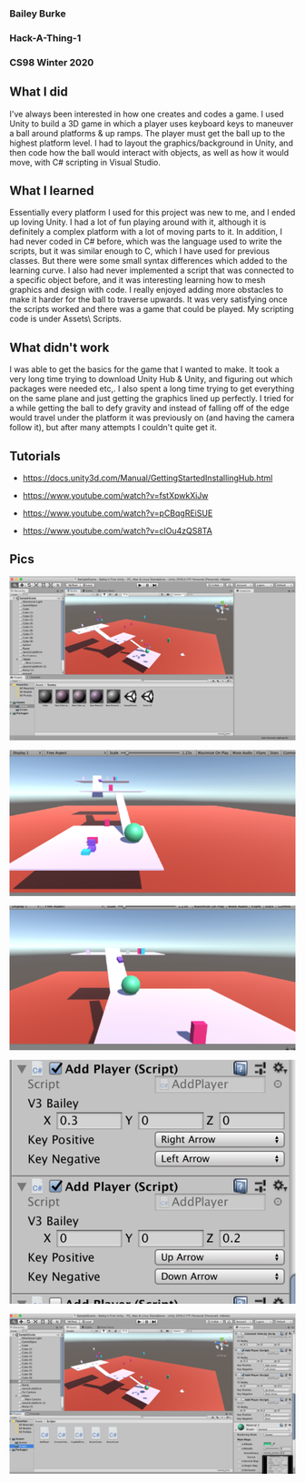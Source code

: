 ### Bailey Burke

### Hack-A-Thing-1

### CS98 Winter 2020

## What I did

I've always been interested in how one creates and codes a game. I used Unity to build a 3D game in which a player uses keyboard keys to maneuver a ball around platforms & up ramps. The player must get the ball up to the highest platform level. I had to layout the graphics/background in Unity, and then code how the ball would interact with objects, as well as how it would move, with C# scripting in Visual Studio. 

## What I learned

Essentially every platform I used for this project was new to me, and I ended up loving Unity. I had a lot of fun playing around with it, although it is definitely a complex platform with a lot of moving parts to it. In addition, I had never coded in C# before, which was the language used to write the scripts, but it was similar enough to C, which I have used for previous classes. But there were some small syntax differences which added to the learning curve. I also had never implemented a script that was connected to a specific object before, and it was interesting learning how to mesh graphics and design with code. I really enjoyed adding more obstacles to make it harder for the ball to traverse upwards. It was very satisfying once the scripts worked and there was a game that could be played. My scripting code is under Assets\ Scripts. 

## What didn't work

I was able to get the basics for the game that I wanted to make. It took a very long time trying to download Unity Hub & Unity, and figuring out which packages were needed etc,. I also spent a long time trying to get everything on the same plane and just getting the graphics lined up perfectly. I tried for a while getting the ball to defy gravity and instead of falling off of the edge would travel under the platform it was previously on (and having the camera follow it), but after many attempts I couldn't quite get it. 

## Tutorials

- https://docs.unity3d.com/Manual/GettingStartedInstallingHub.html

- https://www.youtube.com/watch?v=fstXpwkXiJw

- https://www.youtube.com/watch?v=pCBqgREiSUE

- https://www.youtube.com/watch?v=clOu4zQS8TA

## Pics


![Image 1](images/hack1.png)

![Image 2](images/hack2.png)

![Image 3](images/hack3.png)

![Image 4](images/hack4.png)

![Image 5](images/hack5.png)
